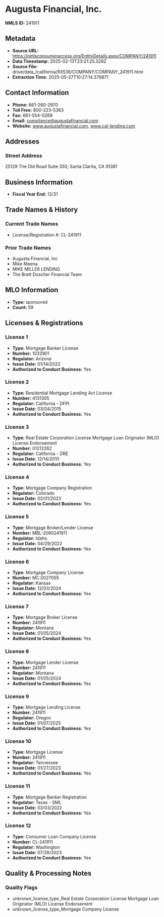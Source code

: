 # Augusta Financial, Inc.

**NMLS ID:** 241911

## Metadata
- **Source URL:** https://nmlsconsumeraccess.org/EntityDetails.aspx/COMPANY/241911
- **Data Timestamp:** 2025-02-13T23:21:25.329Z
- **Source File:** drive/data_/california/93536/COMPANY/COMPANY_241911.html
- **Extraction Time:** 2025-05-27T10:27:14.379871

## Contact Information
- **Phone:** 661-260-2970
- **Toll Free:** 800-223-5363
- **Fax:** 661-554-0269
- **Email:** compliance@augustafinancial.com
- **Website:** www.augustafinancial.com, www.cal-lending.com

## Addresses
### Street Address
25129 The Old Road Suite 350; Santa Clarita, CA 91381

## Business Information
- **Fiscal Year End:** 12/31

## Trade Names & History
### Current Trade Names
- License/Registration #: CL-241911

### Prior Trade Names
- Augusta Financial, Inc
- Mike Meena
- MIKE MILLER LENDING
- The Brett Doscher Financial Team

## MLO Information
- **Type:** sponsored
- **Count:** 59

## Licenses & Registrations

### License 1
- **Type:** Mortgage Banker License
- **Number:** 1032901
- **Regulator:** Arizona
- **Issue Date:** 01/14/2022
- **Authorized to Conduct Business:** Yes

### License 2
- **Type:** Residential Mortgage Lending Act License
- **Number:** 4131305
- **Regulator:** California - DFPI
- **Issue Date:** 03/04/2015
- **Authorized to Conduct Business:** Yes

### License 3
- **Type:** Real Estate Corporation License Mortgage Loan Originator (MLO) License Endorsement
- **Number:** 01212262
- **Regulator:** California - DRE
- **Issue Date:** 12/14/2010
- **Authorized to Conduct Business:** Yes

### License 4
- **Type:** Mortgage Company Registration
- **Regulator:** Colorado
- **Issue Date:** 02/01/2023
- **Authorized to Conduct Business:** Yes

### License 5
- **Type:** Mortgage Broker/Lender License
- **Number:** MBL-2080241911
- **Regulator:** Idaho
- **Issue Date:** 04/29/2022
- **Authorized to Conduct Business:** Yes

### License 6
- **Type:** Mortgage Company License
- **Number:** MC.0027055
- **Regulator:** Kansas
- **Issue Date:** 12/03/2024
- **Authorized to Conduct Business:** Yes

### License 7
- **Type:** Mortgage Broker License
- **Number:** 241911
- **Regulator:** Montana
- **Issue Date:** 01/05/2024
- **Authorized to Conduct Business:** Yes

### License 8
- **Type:** Mortgage Lender License
- **Number:** 241911
- **Regulator:** Montana
- **Issue Date:** 01/05/2024
- **Authorized to Conduct Business:** Yes

### License 9
- **Type:** Mortgage Lending License
- **Number:** 241911
- **Regulator:** Oregon
- **Issue Date:** 01/07/2025
- **Authorized to Conduct Business:** Yes

### License 10
- **Type:** Mortgage License
- **Number:** 241911
- **Regulator:** Tennessee
- **Issue Date:** 01/27/2023
- **Authorized to Conduct Business:** Yes

### License 11
- **Type:** Mortgage Banker Registration
- **Regulator:** Texas - SML
- **Issue Date:** 02/03/2022
- **Authorized to Conduct Business:** Yes

### License 12
- **Type:** Consumer Loan Company License
- **Number:** CL-241911
- **Regulator:** Washington
- **Issue Date:** 07/28/2023
- **Authorized to Conduct Business:** Yes

## Quality & Processing Notes
### Quality Flags
- unknown_license_type_Real Estate Corporation License Mortgage Loan Originator (MLO) License Endorsement
- unknown_license_type_Mortgage Company License
